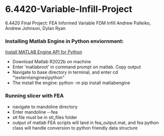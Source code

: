 # 6.4420-Variable-Infill-Project
6.4420 Final Project: FEA Informed Variable FDM Infill
Andrew Palleiko, Andrew Johnson, Dylan Ryan

### Installing Matlab Engine in Python enviornment:
[Install MATLAB Engine API for Python](https://www.mathworks.com/help/matlab/matlab_external/install-the-matlab-engine-for-python.html)
- Download Matlab R2022b on machine
- Enter 'matlabroot' in command prompt on matlab. Copy output
- Navigate to base directory in terminal, and enter cd "<matlabroot>\extern\engines\python"
- The install the engine: python -m pip install matlabengine

### Running slicer with FEA
- navigate to mandoline directory
- Enter mandoline <stl path> --fea
- stl file must be in stl_files folder
- output of matlab FEA scripts will land in fea_output.mat, and fea python class will handle conversion to python friendly data structure
